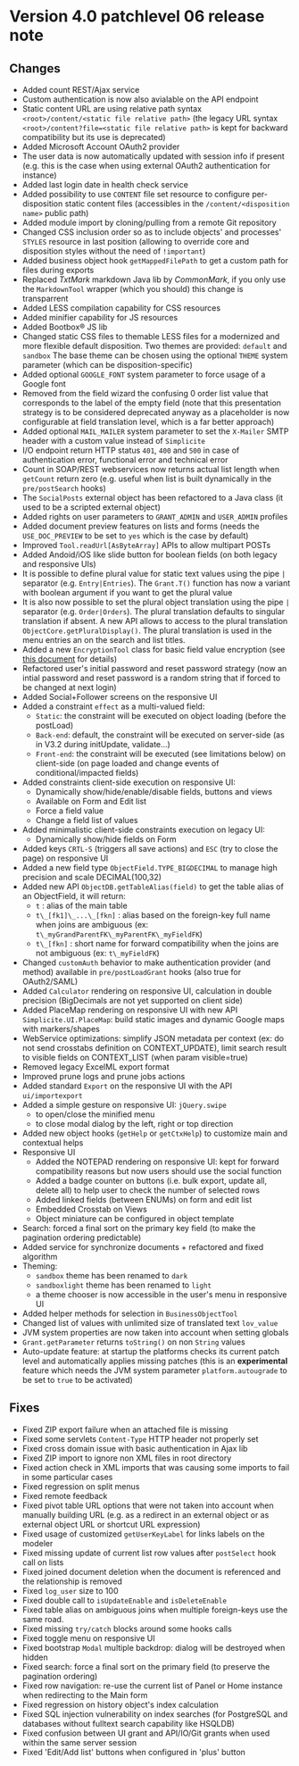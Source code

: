 Version 4.0 patchlevel 06 release note
======================================

Changes
-------

- Added count REST/Ajax service
- Custom authentication is now also avialable on the API endpoint
- Static content URL are using relative path syntax `<root>/content/<static file relative path>`
  (the legacy URL syntax `<root>/content?file=<static file relative path>` is kept for backward compatibility but its use is deprecated)
- Added Microsoft Account OAuth2 provider
- The user data is now automatically updated with session info if present (e.g. this is the case when using external OAuth2 authentication for instance)
- Added last login date in health check service
- Added possibility to use `CONTENT` file set resource to configure per-disposition static content files (accessibles in the `/content/<disposition name>` public path)
- Added module import by cloning/pulling from a remote Git repository
- Changed CSS inclusion order so as to include objects' and processes' `STYLES` resource in last position (allowing to override core and disposition styles without the need of `!important`)
- Added business object hook `getMappedFilePath` to get a custom path for files during exports
- Replaced _TxtMark_ markdown Java lib by _CommonMark_, if you only use the `MarkdownTool` wrapper (which you should) this change is transparrent
- Added LESS compilation capability for CSS resources
- Added minifier capability for JS resources
- Added Bootbox&reg; JS lib
- Changed static CSS files to themable LESS files for a modernized and more flexible default disposition. Two themes are provided: `default` and `sandbox`
  The base theme can be chosen using the optional `THEME` system parameter (which can be disposition-specific)
- Added optional `GOOGLE_FONT` system parameter to force usage of a Google font
- Removed from the field wizard the confusing 0 order list value that corresponds to the label of the empty field (note that this presentation strategy is to be considered deprecated anyway
  as a placeholder is now configurable at field translation level, which is a far better approach)
- Added optional `MAIL_MAILER` system parameter to set the `X-Mailer` SMTP header with a custom value instead of `Simplicite`
- I/O endpoint return HTTP status `401`, `400` and `500` in case of authentication error, functional error and technical error
- Count in SOAP/REST webservices now returns actual list length when `getCount` return zero (e.g. useful when list is built dynamically in the `pre/postSearch` hooks)
- The `SocialPosts` external object has been refactored to a Java class (it used to be a scripted external object)
- Added rights on user parameters to `GRANT_ADMIN` and `USER_ADMIN` profiles
- Added document preview features on lists and forms (needs the `USE_DOC_PREVIEW` to be set to `yes` which is the case by default)
- Improved `Tool.readUrl[AsByteArray]` APIs to allow multipart POSTs
- Added Andoid/iOS like slide button for boolean fields (on both legacy and responsive UIs)
- It is possible to define plural value for static text values using the pipe `|` separator (e.g. `Entry|Entries`).
  The `Grant.T()` function has now a variant with  boolean argument if you want to get the plural value
- It is also now possible to set the plural object translation using the pipe `|` separator (e.g. `Order|Orders`). The plural translation defaults to singular translation if absent.
  A new API allows to access to the plural translation `ObjectCore.getPluralDisplay()`. The plural translation is used in the menu entries an on the search and list titles. 
- Added a new `EncryptionTool` class for basic field value encryption (see [this document](/resource/docs/core/advanced-code-examples) for details)
- Refactored user's initial password and reset password strategy (now an intial password and reset password is a random string that if forced to be changed at next login)
- Added Social+Follower screens on the responsive UI
- Added a constraint `effect` as a multi-valued field:
	- `Static`: the constraint will be executed on object loading (before the postLoad)
	- `Back-end`: default, the constraint will be executed on server-side (as in V3.2 during initUpdate, validate...)
	- `Front-end`: the constraint will be executed (see limitations below) on client-side (on page loaded and change events of conditional/impacted fields)
- Added constraints client-side execution on responsive UI:
	- Dynamically show/hide/enable/disable fields, buttons and views
	- Available on Form and Edit list
	- Force a field value
	- Change a field list of values
- Added minimalistic client-side constraints execution on legacy UI:
	- Dynamically show/hide fields on Form
- Added keys `CRTL-S` (triggers all save actions) and `ESC` (try to close the page) on responsive UI
- Added a new field type `ObjectField.TYPE_BIGDECIMAL` to manage high precision and scale DECIMAL(100,32)
- Added new API `ObjectDB.getTableAlias(field)` to get the table alias of an ObjectField, it will return:
	- `t` : alias of the main table
	- `t\_[fk1]\_...\_[fkn]` : alias based on the foreign-key full name when joins are ambiguous (ex: `t\_myGrandParentFK\_myParentFK\_myFieldFK`)
	- `t\_[fkn]` : short name for forward compatibility when the joins are not ambiguous (ex: `t\_myFieldFK`)
- Changed `customAuth` behavior to make authentication provider (and method) available in `pre/postLoadGrant` hooks (also true for OAuth2/SAML)
- Added `Calculator` rendering on responsive UI, calculation in double precision (BigDecimals are not yet supported on client side)
- Added PlaceMap rendering on responsive UI with new API `Simplicite.UI.PlaceMap`: build static images and dynamic Google maps with markers/shapes
- WebService optimizations: simplify JSON metadata per context (ex: do not send crosstabs definition on CONTEXT\_UPDATE), limit search result to visible fields on CONTEXT_LIST (when param visible=true)
- Removed legacy ExcelML export format
- Improved prune logs and prune jobs actions
- Added standard `Export` on the responsive UI with the API `ui/importexport`
- Added a simple gesture on responsive UI: `jQuery.swipe`
	- to open/close the minified menu
	- to close modal dialog by the left, right or top direction
- Added new object hooks (`getHelp` or `getCtxHelp`) to customize main and contextual helps 
- Responsive UI
	- Added the NOTEPAD rendering on responsive UI: kept for forward compatibility reasons but now users should use the social function
	- Added a badge counter on buttons (i.e. bulk export, update all, delete all) to help user to check the number of selected rows
	- Added linked fields (between ENUMs) on form and edit list
	- Embedded Crosstab on Views
	- Object miniature can be configured in object template
- Search: forced a final sort on the primary key field (to make the pagination ordering predictable)
- Added service for synchronize documents + refactored and fixed algorithm
- Theming:
	- `sandbox` theme has been renamed to `dark`
	- `sandboxlight` theme has been renamed to `light`
	- a theme chooser is now accessible in the user's menu in responsive UI
- Added helper methods for selection in `BusinessObjectTool`
- Changed list of values with unlimited size of translated text `lov_value`
- JVM system properties are now taken into account when setting globals
- `Grant.getParameter` returns `toString()` on non `String` values
- Auto-update feature: at startup the platforms checks its current patch level and automatically applies missing patches
  (this is an **experimental** feature which needs the JVM system parameter `platform.autougrade` to be set to `true` to be activated)

Fixes
-----

- Fixed ZIP export failure when an attached file is missing
- Fixed some servlets `Content-Type` HTTP header not properly set
- Fixed cross domain issue with basic authentication in Ajax lib
- Fixed ZIP import to ignore non XML files in root directory
- Fixed action check in XML imports that was causing some imports to fail in some particular cases
- Fixed regression on split menus
- Fixed remote feedback
- Fixed pivot table URL options that were not taken into account when manually building URL (e.g. as a redirect in an external object or as external object URL or shortcut URL expression)
- Fixed usage of customized `getUserKeyLabel` for links labels on the modeler
- Fixed missing update of current list row values after `postSelect` hook call on lists
- Fixed joined document deletion when the document is referenced and the relationship is removed
- Fixed `log_user` size to 100
- Fixed double call to `isUpdateEnable` and `isDeleteEnable`
- Fixed table alias on ambiguous joins when multiple foreign-keys use the same road.
- Fixed missing `try/catch` blocks around some hooks calls
- Fixed toggle menu on responsive UI
- Fixed bootstrap `Modal` multiple backdrop: dialog will be destroyed when hidden
- Fixed search: force a final sort on the primary field (to preserve the pagination ordering)
- Fixed row navigation: re-use the current list of Panel or Home instance when redirecting to the Main form
- Fixed regression on history object's index calculation
- Fixed SQL injection vulnerability on index searches (for PostgreSQL and databases without fulltext search capability like HSQLDB)
- Fixed confusion between UI grant and API/IO/Git grants when used within the same server session 
- Fixed 'Edit/Add list' buttons when configured in 'plus' button
